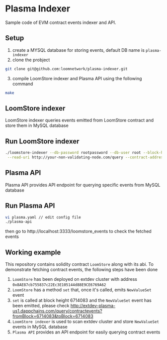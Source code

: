 Plasma Indexer
===

Sample code of EVM contract events indexer and API. 

## Setup
1. create a MYSQL database for storing events, default DB name is `plasma-indexer`
2. clone the probject 
```sh
git clone git@github.com:loomnetwork/plasma-indexer.git
```
3. compile LoomStore indexer and Plasma API using the following command
```sh
make
```

## LoomStore indexer
LoomStore indexer queries events emitted from LoomStore contract and store them in MySQL database

## Run LoomStore indexer
```sh
./loomstore-indexer --db-password rootpassword --db-user root --block-height 5714082 \
 --read-uri http://your-non-validating-node.com/query --contract-address 0x8AE87cb755837c22Ec3E105144d88E9CE6769A62
```

## Plasma API
Plasma API provides API endpoint for querying specific events from MySQL database

## Run Plasma API
```sh
vi plasma.yaml // edit config file
./plasma-api
```
then go to http://localhost:3333/loomstore_events to check the fetched events

## Working example

This repository contains solidity contract `LoomStore` along with its abi.
To demonstrate fetching contract events, the following steps have been done
1. `LoomStore` has been deployed on extdev cluster with address `0x8AE87cb755837c22Ec3E105144d88E9CE6769A62`
2. `LoomStore` has a method `set` that, once it's called, emits `NewValueSet` event
3. `set` is called at block height 6714083 and the `NewValueSet` event has been emitted, please check
http://extdev-plasma-us1.dappchains.com/query/contractevents?fromBlock=6714083&toBlock=6714083
4. `LoomStore indexer` is used to scan extdev cluster and store `NewValueSet` events in MySQL database
5. `Plasma API` provides an API endpoint for easily querying contract events 